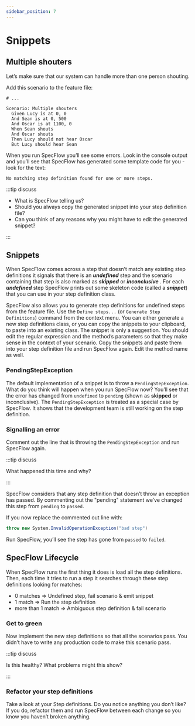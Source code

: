 ```yaml
---
sidebar_position: 7
---
```


# Snippets

## Multiple shouters

Let’s make sure that our system can handle more than one person shouting.

Add this scenario to the feature file:

```gherkin title="HearShout.feature"
# ...

Scenario: Multiple shouters
  Given Lucy is at 0, 0
  And Sean is at 0, 500
  And Oscar is at 1100, 0
  When Sean shouts
  And Oscar shouts
  Then Lucy should not hear Oscar
  But Lucy should hear Sean
```

When you run SpecFlow you’ll see some errors. Look in the console output and you’ll see that SpecFlow has generated some template code for you - look for the text:

```
No matching step definition found for one or more steps.
```

:::tip discuss

- What is SpecFlow telling us?
- Should you always copy the generated snippet into your step definition file?
- Can you think of any reasons why you might have to edit the generated snippet?

:::

## Snippets

When SpecFlow comes across a step that doesn’t match any existing step definitions it signals that there is an **_undefined_** step and the scenario containing that step is also marked as **_skipped_** or **_inconclusive_** . For each **_undefined_** step SpecFlow prints out some skeleton code (called a **_snippet_**) that you can use in your step definition class.

SpecFlow also allows you to generate step definitions for undefined steps from the feature file. Use the `Define steps...` (or `Generate Step Definitions`) command from the context menu. You can either generate a new step definitions class, or you can copy the snippets to your clipboard, to paste into an existing class.
The snippet is only a suggestion. You should edit the regular expression and the method’s parameters so that they make sense in the context of your scenario.
Copy the snippets and paste them into your step definition file and run SpecFlow again. Edit the method name as well.

### PendingStepException

The default implementation of a snippet is to throw a `PendingStepException`. What do you think will happen when you run SpecFlow now?
You’ll see that the error has changed from `undefined` to `pending` (shown as **skipped** or inconclusive). The `PendingStepException` is treated as a special case by SpecFlow. It shows that the development team is still working on the step definition.

### Signalling an error

Comment out the line that is throwing the `PendingStepException` and run SpecFlow again.

:::tip discuss

What happened this time and why?

:::

SpecFlow considers that any step definition that doesn’t throw an exception has passed. By commenting out the "pending" statement we’ve changed this step from `pending` to `passed`.

If you now replace the commented out line with:

```csharp
throw new System.InvalidOperationException("bad step")
```

Run SpecFlow, you’ll see the step has gone from `passed` to `failed`.

## SpecFlow Lifecycle

When SpecFlow runs the first thing it does is load all the step definitions. Then, each time it tries to run a step it searches through these step definitions looking for matches:

- 0 matches => Undefined step, fail scenario & emit snippet
- 1 match => Run the step definition
- more than 1 match => Ambiguous step definition & fail scenario

### Get to green

Now implement the new step definitions so that all the scenarios pass. You didn’t have to write any production code to make this scenario pass.

:::tip discuss

Is this healthy? What problems might this show?

:::

### Refactor your step definitions

Take a look at your Step definitions. Do you notice anything you don’t like? If you do, refactor them and run SpecFlow between each change so you know you haven’t broken anything.
